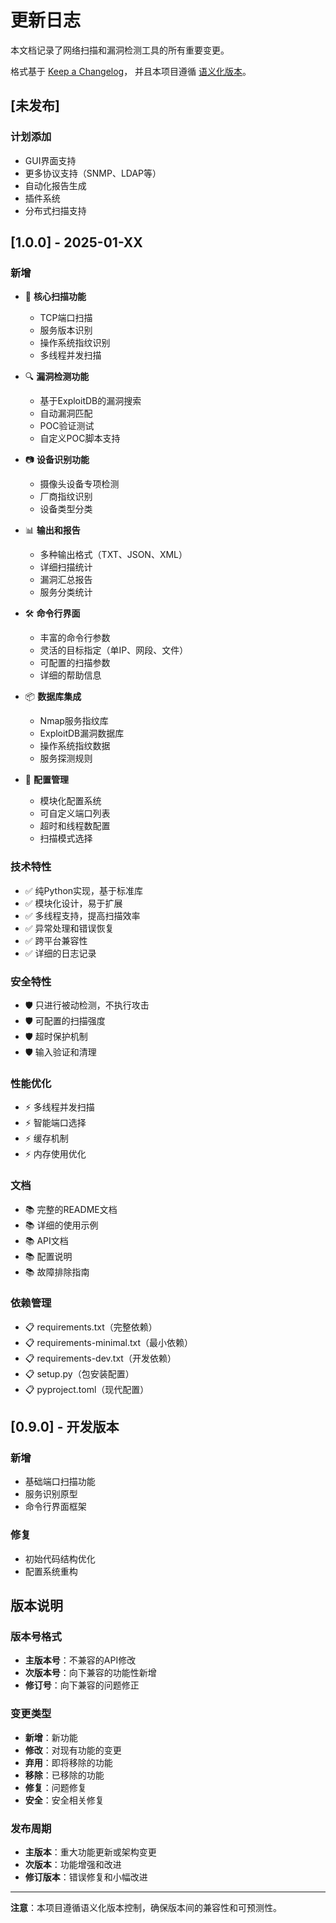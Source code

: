 # 更新日志

本文档记录了网络扫描和漏洞检测工具的所有重要变更。

格式基于 [Keep a Changelog](https://keepachangelog.com/zh-CN/1.0.0/)，
并且本项目遵循 [语义化版本](https://semver.org/lang/zh-CN/)。

## [未发布]

### 计划添加
- GUI界面支持
- 更多协议支持（SNMP、LDAP等）
- 自动化报告生成
- 插件系统
- 分布式扫描支持

## [1.0.0] - 2025-01-XX

### 新增
- 🎯 **核心扫描功能**
  - TCP端口扫描
  - 服务版本识别
  - 操作系统指纹识别
  - 多线程并发扫描

- 🔍 **漏洞检测功能**
  - 基于ExploitDB的漏洞搜索
  - 自动漏洞匹配
  - POC验证测试
  - 自定义POC脚本支持

- 📷 **设备识别功能**
  - 摄像头设备专项检测
  - 厂商指纹识别
  - 设备类型分类

- 📊 **输出和报告**
  - 多种输出格式（TXT、JSON、XML）
  - 详细扫描统计
  - 漏洞汇总报告
  - 服务分类统计

- 🛠️ **命令行界面**
  - 丰富的命令行参数
  - 灵活的目标指定（单IP、网段、文件）
  - 可配置的扫描参数
  - 详细的帮助信息

- 📦 **数据库集成**
  - Nmap服务指纹库
  - ExploitDB漏洞数据库
  - 操作系统指纹数据
  - 服务探测规则

- 🔧 **配置管理**
  - 模块化配置系统
  - 可自定义端口列表
  - 超时和线程数配置
  - 扫描模式选择

### 技术特性
- ✅ 纯Python实现，基于标准库
- ✅ 模块化设计，易于扩展
- ✅ 多线程支持，提高扫描效率
- ✅ 异常处理和错误恢复
- ✅ 跨平台兼容性
- ✅ 详细的日志记录

### 安全特性
- 🛡️ 只进行被动检测，不执行攻击
- 🛡️ 可配置的扫描强度
- 🛡️ 超时保护机制
- 🛡️ 输入验证和清理

### 性能优化
- ⚡ 多线程并发扫描
- ⚡ 智能端口选择
- ⚡ 缓存机制
- ⚡ 内存使用优化

### 文档
- 📚 完整的README文档
- 📚 详细的使用示例
- 📚 API文档
- 📚 配置说明
- 📚 故障排除指南

### 依赖管理
- 📋 requirements.txt（完整依赖）
- 📋 requirements-minimal.txt（最小依赖）
- 📋 requirements-dev.txt（开发依赖）
- 📋 setup.py（包安装配置）
- 📋 pyproject.toml（现代配置）

## [0.9.0] - 开发版本

### 新增
- 基础端口扫描功能
- 服务识别原型
- 命令行界面框架

### 修复
- 初始代码结构优化
- 配置系统重构

## 版本说明

### 版本号格式
- **主版本号**：不兼容的API修改
- **次版本号**：向下兼容的功能性新增
- **修订号**：向下兼容的问题修正

### 变更类型
- **新增**：新功能
- **修改**：对现有功能的变更
- **弃用**：即将移除的功能
- **移除**：已移除的功能
- **修复**：问题修复
- **安全**：安全相关修复

### 发布周期
- **主版本**：重大功能更新或架构变更
- **次版本**：功能增强和改进
- **修订版本**：错误修复和小幅改进

---

**注意**：本项目遵循语义化版本控制，确保版本间的兼容性和可预测性。